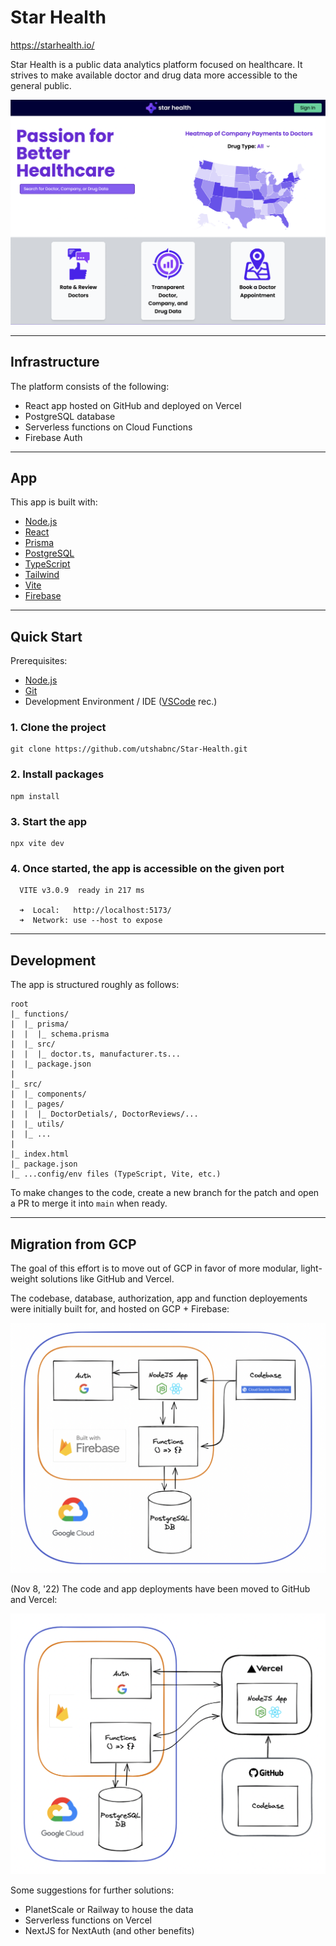 # Star Health

https://starhealth.io/

Star Health is a public data analytics platform focused on healthcare. It strives to make available doctor and drug data more accessible to the general public.

![screenshot](public/images/ScreenGrabHomepage.png)

---

## Infrastructure

The platform consists of the following:

- React app hosted on GitHub and deployed on Vercel
- PostgreSQL database
- Serverless functions on Cloud Functions
- Firebase Auth

---

## App

This app is built with:
- [Node.js](https://nodejs.org/en/)
- [React](https://reactjs.org/)
- [Prisma](https://www.prisma.io/)
- [PostgreSQL](https://www.postgresql.org/)
- [TypeScript](https://www.typescriptlang.org/)
- [Tailwind](https://tailwindcss.com/)
- [Vite](https://vitejs.dev/)
- [Firebase](https://firebase.google.com/docs/reference/node)


---

## Quick Start

Prerequisites:
- [Node.js](https://nodejs.org/en/)
- [Git](https://git-scm.com/)
- Development Environment / IDE ([VSCode](https://code.visualstudio.com/) rec.)

### 1. Clone the project
```
git clone https://github.com/utshabnc/Star-Health.git
```

### 2. Install packages
```
npm install
```

### 3. Start the app
```
npx vite dev
```

### 4. Once started, the app is accessible on the given port
```
  VITE v3.0.9  ready in 217 ms

  ➜  Local:   http://localhost:5173/
  ➜  Network: use --host to expose
```

---

## Development

The app is structured roughly as follows:
```
root
|_ functions/
|  |_ prisma/
|  |  |_ schema.prisma
|  |_ src/
|  |  |_ doctor.ts, manufacturer.ts...
|  |_ package.json
|
|_ src/
|  |_ components/
|  |_ pages/
|  |  |_ DoctorDetials/, DoctorReviews/...
|  |_ utils/
|  |_ ...
|
|_ index.html
|_ package.json
|_ ...config/env files (TypeScript, Vite, etc.)
```

To make changes to the code, create a new branch for the patch and open a PR to merge it into `main` when ready.

---

## Migration from GCP

The goal of this effort is to move out of GCP in favor of more modular, light-weight solutions like GitHub and Vercel.

The codebase, database, authorization, app and function deployements were initially built for, and hosted on GCP + Firebase:

![legacy infrastructure](public/images/InfraDiagramLegacy.png)

(Nov 8, '22) The code and app deployments have been moved to GitHub and Vercel:

![current infrastructure](public/images/InfraDiagramCurrent.png)

Some suggestions for further solutions:
- PlanetScale or Railway to house the data
- Serverless functions on Vercel
- NextJS for NextAuth (and other benefits)